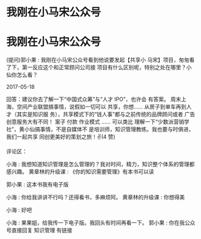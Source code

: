# 我刚在小马宋公众号

# 我刚在小马宋公众号

(提问)郭小果 : 我刚在小马宋公众号看到他说要发起【共享小 马宋】项目，匆匆看了下，第一反应这个和正常顾问公司接 项目有什么区别呢，特别之处在哪里？小仙你怎么看？

2017-05-18

回答：建议你去了解一下“中国式众筹”与“人才 IPO”，也许会 有答案。 周末上海，空间产业联盟搞事情，说假如一切可以 共享，你想…… 从房子到单车再到人才（其实是知识服 务），共享模式下的“钱人事”都与之前传统的品牌顾问或者 广告创意服务大有不同！ 案子 付款 作业模式 …… 可以类比 理解一下“少数派营销学社”，黄小仙搞事情，不是自媒体不 是培训师，知识管理教练。我也要与时俱进，我们一起共享 同创更美好的策划之旅！✌(4 赞)

评论区：

小海 : 我想知道知识管理是怎么管理的？我对时间，精力，知识整个体系的管理都感兴趣。 黄章林的升级课 : 《你的知识需要管理》有本书可以读

郭小果 : 这本书我有电子版

小海 : 你给我讲讲不行吗？还得看书，多麻烦阿。 黄章林的升级课 : 你想得美

小海 : 好吧

小海 : 果果姐，给我传一下电子版。我回头有时间再看一下。 郭小果 : 你在我公众号直接回复 知识管理 有链接
